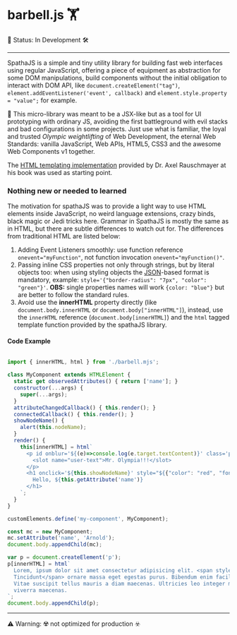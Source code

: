 # barbell.js 🏋️

🚧 Status: In Development 🛠️

***

SpathaJS is a simple and tiny utility library for building fast web interfaces using regular JavaScript, offering a piece of equipment as abstraction for some DOM manipulations, build components without the initial obligation to interact with DOM API, like `document.createElement("tag")`, `element.addEventListener('event', callback)` and `element.style.property = "value";` for example.

🔧 This micro-library was meant to be a JSX-like but as a tool for UI prototyping with ordinary JS, avoiding the first battleground with evil stacks and bad configurations in some projects. Just use what is familiar, the loyal and trusted _Olympic weightlifting_ of Web Development, the eternal Web Standards: vanilla JavaScript, Web APIs, HTML5, CSS3 and the awesome Web Components v1 together.

The [HTML templating implementation](http://exploringjs.com/es6/ch_template-literals.html#sec_html-tag-function-implementation) provided by Dr. Axel Rauschmayer at his book was used as starting point.

### Nothing new or needed to learned

The motivation for spathaJS was to provide a light way to use HTML elements inside JavaScript, no weird language extensions, crazy binds, black magic or Jedi tricks here. Grammar in SpathaJS is mostly the same as in HTML, but there are subtle differences to watch out for. The differences from traditional HTML are listed below:

1. Adding Event Listeners smoothly: use function reference `onevent="myFunction"`, not function invocation `onevent="myFunction()"`.
2. Passing inline CSS properties not only through strings, but by literal objects too: when using styling objects the [JSON](https://www.json.org/)-based format is mandatory, example: `style='{"border-radius": "7px", "color": "green"}'`. **OBS:** single properties names will work `{color: "blue"}` but are better to follow the standard rules.
3. Avoid use the **innerHTML** property directly (like `document.body.innerHTML` or `document.body["innerHTML"]`), instead, use the `innerHTML` reference (`document.body[innerHTML]`) and the  `html` tagged template function provided by the spathaJS library.

#### Code Example

```javascript

import { innerHTML, html } from './barbell.mjs';

class MyComponent extends HTMLElement {
  static get observedAttributes() { return ['name']; }
  constructor(...args) {
    super(...args);
  }
  attributeChangedCallback() { this.render(); }
  connectedCallback() { this.render(); }
  showNodeName() {
    alert(this.nodeName);
  }
  render() {
    this[innerHTML] = html`
      <p id onblur='${(e)=>console.log(e.target.textContent)}' class='par' contenteditable>
        <slot name="user-text">Mr. Olympia!!!</slot>
      </p>
      <h1 onclick='${this.showNodeName}' style="${{"color": "red", "font-size": "5em"}}">
        Hello, ${this.getAttribute('name')}
      </h1>
    `;
  }
}

customElements.define('my-component', MyComponent);

const mc = new MyComponent;
mc.setAttribute('name', 'Arnold');
document.body.appendChild(mc);

var p = document.createElement('p');
p[innerHTML] = html`
  Lorem, ipsum dolor sit amet consectetur adipisicing elit. <span style="${{"color": "green"}}">
  Tincidunt</span> ornare massa eget egestas purus. Bibendum enim facilisis gravida neque convallis a. 
  Vitae suscipit tellus mauris a diam maecenas. Ultricies leo integer malesuada nunc vel risus commodo 
  viverra maecenas.
`;
document.body.appendChild(p);

```

---

⚠️ Warning: ☢️ not optimized for production ☣️
